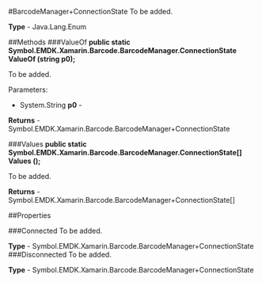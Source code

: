 #BarcodeManager+ConnectionState
To be added.

**Type** - Java.Lang.Enum

##Methods
###ValueOf
**public static Symbol.EMDK.Xamarin.Barcode.BarcodeManager.ConnectionState ValueOf (string p0);**

To be added.

Parameters: 

* System.String **p0** - 

**Returns** - Symbol.EMDK.Xamarin.Barcode.BarcodeManager+ConnectionState

###Values
**public static Symbol.EMDK.Xamarin.Barcode.BarcodeManager.ConnectionState[] Values ();**

To be added.


**Returns** - Symbol.EMDK.Xamarin.Barcode.BarcodeManager+ConnectionState[]

##Properties

###Connected
To be added.

**Type** - Symbol.EMDK.Xamarin.Barcode.BarcodeManager+ConnectionState
###Disconnected
To be added.

**Type** - Symbol.EMDK.Xamarin.Barcode.BarcodeManager+ConnectionState


